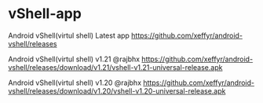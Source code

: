 # vShell-app

Android vShell(virtul shell) Latest app
https://github.com/xeffyr/android-vshell/releases



Android vShell(virtul shell) v1.21 @rajbhx
https://github.com/xeffyr/android-vshell/releases/download/v1.21/vshell-v1.21-universal-release.apk


Android vShell(virtul shell) v1.20 @rajbhx
https://github.com/xeffyr/android-vshell/releases/download/v1.20/vshell-v1.20-universal-release.apk
